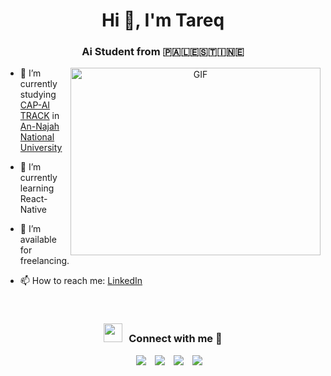 <h1 align="center">Hi 👋, I'm  Tareq</a></h1>
<h3 align="center">Ai Student from 🇵🇦🇱🇪🇸🇹🇮🇳🇪
</h3>



<a target="_blank" align="center">
  <img align="right" top="500" height="300" width="400" alt="GIF" src="https://media.giphy.com/media/SWoSkN6DxTszqIKEqv/giphy.gif">
</a>

- 🌱 I’m currently studying [CAP-AI TRACK](https://www.najah.edu/en/academic/undergraduate-programs/program/computer-science-apprenticeship-program/info-card/) in [An-Najah National University](https://www.najah.edu/en/)
- 🌱 I’m currently learning React-Native


- 🤝 I’m available for freelancing.


- 📫 How to reach me: [LinkedIn](https://www.linkedin.com/in/tareq-saymeh-721635311/) 

<br/>
<h3 align="center" > <img src="https://media.giphy.com/media/iY8CRBdQXODJSCERIr/giphy.gif" width="30" height="30" style="margin-right: 10px;">Connect with me 🤝 </h3>

<p align="center">

 <div align="center"  class="icons-social" style="margin-left: 10px;">
        <a style="margin-left: 10px;"  target="_blank" href="https://www.linkedin.com/in/tareq-saymeh-721635311/">
			<img src="https://img.icons8.com/doodle/40/000000/linkedin--v2.png"></a>
        <a style="margin-left: 10px;" target="_blank" href="https://github.com/tareq-saymeh">
		<img src="https://img.icons8.com/doodle/40/000000/github--v1.png"></a>
	   <a style="margin-left: 10px;" target="_blank" href="https://www.instagram.com/tareq.saymeh/">
			<img src="https://img.icons8.com/doodle/40/000000/instagram-new--v2.png"></a>
		<a style="margin-left: 10px;" target="_blank" href="https://x.com/TareqSaymeh4">
			<img src="https://img.icons8.com/doodle/1x/twitter-squared--v2.png" ></a>
      </div>

</p>
